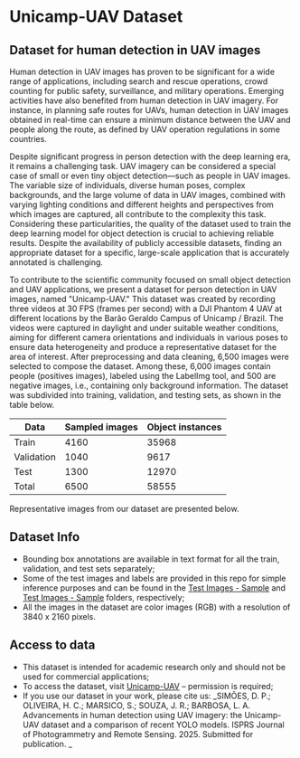 # Unicamp-UAV Dataset

## Dataset for human detection in UAV images 

Human detection in UAV images has proven to be significant for a wide range of applications, including search and rescue operations, crowd counting for public safety, surveillance, and military operations. Emerging activities have also benefited from human detection in UAV imagery. For instance, in planning safe routes for UAVs, human detection in UAV images obtained in real-time can ensure a minimum distance between the UAV and people along the route, as defined by UAV operation regulations in some countries.

Despite significant progress in person detection with the deep learning era, it remains a challenging task. UAV imagery can be considered a special case of small or even tiny object detection—such as people in UAV images. The variable size of individuals, diverse human poses, complex backgrounds, and the large volume of data in UAV images, combined with varying lighting conditions and different heights and perspectives from which images are captured, all contribute to the complexity this task. Considering these particularities, the quality of the dataset used to train the deep learning model for object detection is crucial to achieving reliable results. Despite the availability of publicly accessible datasets, finding an appropriate dataset for a specific, large-scale application that is accurately annotated is challenging. 

To contribute to the scientific community focused on small object detection and UAV applications, we present a dataset for person detection in UAV images, named "Unicamp-UAV." This dataset was created by recording three videos at 30 FPS (frames per second) with a DJI Phantom 4 UAV at different locations by the Barão Geraldo Campus of Unicamp / Brazil. The videos were captured in daylight and under suitable weather conditions, aiming for different camera orientations and individuals in various poses to ensure data heterogeneity and produce a representative dataset for the area of interest. After preprocessing and data cleaning, 6,500 images were selected to compose the dataset. Among these, 6,000 images contain people (positives images), labeled using the LabelImg tool, and 500 are negative images, i.e., containing only background information. The dataset was subdivided into training, validation, and testing sets, as shown in the table below.

|Data | Sampled images| Object instances| 
|-------------|-------------|-------------| 
|Train| 4160| 35968|
|Validation| 1040| 9617|
|Test| 1300 | 12970|
|Total| 6500 | 58555|

Representative images from our dataset are presented below.


## Dataset Info
- Bounding box annotations are available in text format for all the train, validation, and test sets separately;
- Some of the test images and labels are provided in this repo for simple inference purposes and can be found in the [Test Images - Sample]( https://github.com/SimoesDP/Unicamp-UAV-Dataset/tree/main/Test%20Images%20-%20Sample) and [Test Images - Sample]( https://github.com/SimoesDP/Unicamp-UAV-Dataset/tree/main/Test%20Labels%20-%20Sample) folders, respectively;
- All the images in the dataset are color images (RGB) with a resolution of 3840 x 2160 pixels.

## Access to data

- This dataset is intended for academic research only and should not be used for commercial applications;
- To access the dataset, visit [Unicamp-UAV](https://drive.google.com/drive/folders/1ZpdnmakLtd6gXynRRjebpSZ1rD3TfehJ?usp=sharing) – permission is required;
- If you use our dataset in your work, please cite us: 
_SIMÕES, D. P.; OLIVEIRA, H. C.; MARSICO, S.; SOUZA, J. R.; BARBOSA, L. A. Advancements in human detection using UAV imagery: the Unicamp-UAV dataset and a comparison of recent YOLO models. ISPRS Journal of Photogrammetry and Remote Sensing. 2025. Submitted for publication. 
_
